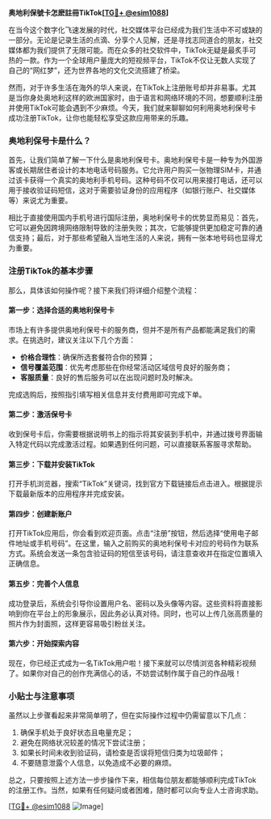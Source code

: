 **奥地利保號卡怎麽註冊TikTok[[TG💪+ @esim1088](https://t.me/s/esim1088)]**

在当今这个数字化飞速发展的时代，社交媒体平台已经成为我们生活中不可或缺的一部分。无论是记录生活的点滴、分享个人见解，还是寻找志同道合的朋友，社交媒体都为我们提供了无限可能。而在众多的社交软件中，TikTok无疑是最炙手可热的一款。作为一个全球用户量庞大的短视频平台，TikTok不仅让无数人实现了自己的“网红梦”，还为世界各地的文化交流搭建了桥梁。

然而，对于许多生活在海外的华人来说，在TikTok上注册账号却并非易事。尤其是当你身处奥地利这样的欧洲国家时，由于语言和网络环境的不同，想要顺利注册并使用TikTok可能会遇到不少麻烦。今天，我们就来聊聊如何利用奥地利保号卡成功注册TikTok，让你也能轻松享受这款应用带来的乐趣。

### 奥地利保号卡是什么？

首先，让我们简单了解一下什么是奥地利保号卡。奥地利保号卡是一种专为外国游客或长期居住者设计的本地电话号码服务。它允许用户购买一张物理SIM卡，并通过该卡获得一个真实的奥地利手机号码。这种号码不仅可以用来接打电话，还可以用于接收验证码短信，这对于需要验证身份的应用程序（如银行账户、社交媒体等）来说尤为重要。

相比于直接使用国内手机号进行国际注册，奥地利保号卡的优势显而易见：首先，它可以避免因跨境网络限制导致的注册失败；其次，它能够提供更加稳定可靠的通信支持；最后，对于那些希望融入当地生活的人来说，拥有一张本地号码也显得尤为重要。

### 注册TikTok的基本步骤

那么，具体该如何操作呢？接下来我们将详细介绍整个流程：

#### 第一步：选择合适的奥地利保号卡

市场上有许多提供奥地利保号卡的服务商，但并不是所有产品都能满足我们的需求。在挑选时，建议关注以下几个方面：
- **价格合理性**：确保所选套餐符合你的预算；
- **信号覆盖范围**：优先考虑那些在你经常活动区域信号良好的服务商；
- **客服质量**：良好的售后服务可以在出现问题时及时解决。

完成选购后，按照指引填写相关信息并支付费用即可完成下单。

#### 第二步：激活保号卡

收到保号卡后，你需要根据说明书上的指示将其安装到手机中，并通过拨号界面输入特定代码以完成激活过程。如果遇到任何问题，可以直接联系客服寻求帮助。

#### 第三步：下载并安装TikTok

打开手机浏览器，搜索“TikTok”关键词，找到官方下载链接后点击进入。根据提示下载最新版本的应用程序并完成安装。

#### 第四步：创建新账户

打开TikTok应用后，你会看到欢迎页面。点击“注册”按钮，然后选择“使用电子邮件地址或手机号码”。在这里，输入之前购买的奥地利保号卡对应的号码作为联系方式。系统会发送一条包含验证码的短信至该号码，请注意查收并在指定位置填入正确信息。

#### 第五步：完善个人信息

成功登录后，系统会引导你设置用户名、密码以及头像等内容。这些资料将直接影响到你在平台上的形象展示，因此务必认真对待。同时，也可以上传几张高质量的照片作为封面照，这样更容易吸引粉丝关注。

#### 第六步：开始探索内容

现在，你已经正式成为一名TikTok用户啦！接下来就可以尽情浏览各种精彩视频了。如果你对自己的创作充满信心的话，不妨尝试制作属于自己的作品哦！

### 小贴士与注意事项

虽然以上步骤看起来非常简单明了，但在实际操作过程中仍需留意以下几点：
1. 确保手机处于良好状态且电量充足；
2. 避免在网络状况较差的情况下尝试注册；
3. 如果长时间未收到验证码，请检查是否误将短信归类为垃圾邮件；
4. 不要随意泄露个人信息，以免造成不必要的麻烦。

总之，只要按照上述方法一步步操作下来，相信每位朋友都能够顺利完成TikTok的注册工作。当然，如果有任何疑问或者困难，随时都可以向专业人士咨询求助。

[[TG💪+ @esim1088](https://t.me/s/esim1088) ![Image](https://i.postimg.cc/4NQfJmqS/Snipaste-2025-05-13-00-14-12.png)]